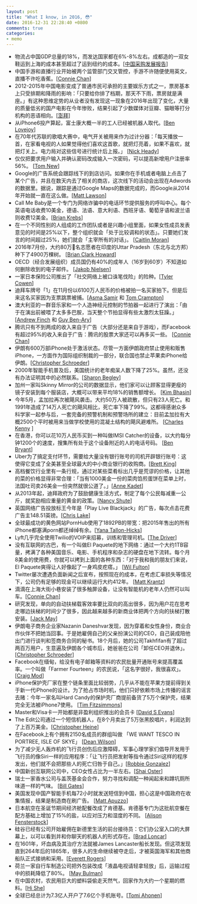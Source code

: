 ```yaml
---
layout: post
title: "What I know, in 2016, 😳"
date: 2016-12-31 22:28:40 +0800
comments: true
categories:
- memo
---
```


- 物流占中国GDP总量的18%，而发达国家都在6%-8%左右。成都造的一双女鞋运到上海的成本甚至超过了运到纽约的成本。[[中国采购发展报告](http://www.bookschina.com/7066710.htm)]
- 中国手游和直播行业开始被两个监管部门交叉管控，手游不许随便使用英文，直播不许吃香蕉。[[Connie Chan](http://a16z.com/2016/09/27/livestreaming-trend-china/)]
- 2012-2015年中国电影变成了普通市民可承担的主要娱乐方式之一，票房基本上只受排期和降雨的影响：「只要给你排了档期，那天不下雨，票房就是满座。」有这种思维定势的从业者没有发现这一现象在2016年出现了变化，大量的质量低劣的国产电影在今年惨败，结果引起了少数媒体对豆瓣、猫眼等打分机构的恶语相向。[[澎拜](http://www.thepaper.cn/newsDetail_forward_1588637)]
- 从iPhone6投产算起，富士康大概一半的工人已经被机器人取代。[[Ben Lovejoy](https://9to5mac.com/2016/05/25/foxconn-robots-replace-workers/)]
- 在70年代苏联的歌唱大赛中，电气开关被用来作为过计分器：「每天播放一首，在家看电视的人如果觉得他们喜欢这首歌，就把灯亮着，如果不喜欢，就把灯关上。电力局对这些信号进行统计后上报。」 [[Nick Heady](https://blog.insureandgo.com/cultures-and-traditions/2014/05/intervision-song-contest-the-soviet-unions-answer-to-eurovision)]
- 仅仅把要求用户输入并确认密码改成输入一次密码，可以提高新增用户注册率56%。 [[Tom New](http://www.formisimo.com/blog/case-study-small-changes-lead-to-a-55-increase-in-conversions/)]
- Google的广告系统会跟踪线下的到店访问。如果你在手机或者电脑上点击了某个广告，并且在数天内去了相关的商店，这次线下的活动会出现在Adwords的数据里。据说，跟踪是通过Google Maps的数据完成的，而Google从2014年开始就一直在这么做。[[Matt Lawson](http://searchengineland.com/hood-google-adwords-measures-store-visits-222905)]
- Call Me Baby是一个专门为网络诈骗中的电话环节提供服务的呼叫中心。每个英语电话收费10美金，德语、法语、意大利语、西班牙语、葡萄牙语和波兰语则收费12美金。[[Brian Krebs](http://krebsonsecurity.com/2016/01/a-look-inside-cybercriminal-call-centers/)]
- 在一个不同性别的人组成的工作团队或者是兴趣小组里面，如果女性成员发表意见的时间是25%以下，整个组织就会「处于比较调和的状态」。只要她们发言的时间超过25%，她们就会「主宰所有的对话」。 [[Caitlin Moran](http://www.esquire.co.uk/culture/advice/a9641/things-men-dont-know-about-women-caitlin-moran/)]
- 2016年7月份，大约80万名志愿者在印度的Uttar Pradesh（东北与北方邦）种下了4900万棵树。 [[Brian Clark Howard](http://news.nationalgeographic.com/2016/07/india-plants-50-million-trees-uttar-pradesh-reforestation/)]
- OECD（经合发展组织）成员国仍有40%的成年人（16岁到60岁）不知道如何删除收到的电子邮件。 [[Jakob Nielsen](https://www.nngroup.com/articles/computer-skill-levels/)]
- 一家日本保险公司推出了「社交网络上被口诛笔伐险」的险种。[[Tyler Cowen](http://marginalrevolution.com/marginalrevolution/2016/11/japan-insurance-markets-everything-moral-hazard-edition.html)]
- 迪拜车牌号「1」在11月份以6100万人民币的价格被拍一名买家拍下。但是后来这名买家因为支票跳票被捕。[[Asma Samir](http://m.gulfnews.com/news/uae/general/emirati-businessman-pays-dh31million-for-abu-dhabi-number-1-car-plate-1.1932234) 和 [Tom Crampton](http://m.thenational.ae/uae/man-arrested-after-dh31-million-cheque-for-no-1-licence-plate-bounces)]
- 澳大利亚的一群音乐家和一个人造神经元控制的节拍器一起进行了演出：「由于在演出前被喂了太多多巴胺，当天整个节拍显得有些太激烈太狂躁。」 [[Andrew Finch](https://www.muffwiggler.com/forum/viewtopic.php?p=2014789#2014789) 和 [Guy Ben-Ary](http://guybenary.com/work/cellf/)]
- 腾讯只有不到两成的收入来自于广告（大部分还是来自于游戏），而Facebook有超过95%的收入来自于广告：腾讯的股票大家还可以再多买一些。 [[Connie Chan](http://a16z.com/2016/02/16/mindsets-for-thinking-about-innovation-in-and-competition-from-china/)]
- 伊朗有600万部iPhone处于激活状态。尽管一方面伊朗政府禁止使用和贩售iPhone，一方面作为国际组织制裁的一部分，联合国也禁止苹果卖iPhone给伊朗。[[Christopher Schroeder](http://a16z.com/2015/06/30/this-is-a-tale-of-two-irans/)]
- 2000年智能手机普及后，美国统计的老年痴呆人数下降了25%。虽然，还没有办法证明其中的必然联系。[[Sharon Begley](https://www.statnews.com/2016/11/21/dementia-rate-decline/)]
- 加州一家叫Skinny Mirror的公司的数据显示，他们家可以让顾客显得更瘦的镜子安装到每个服装店，大概可以带来平均18%的销售额增长。 [[Kim Bhasin](http://www.bloomberg.com/news/articles/2016-01-19/fixing-the-fitting-room)]
- 今年5月，孟加拉再次被飓风袭击。大约50万人被疏散，但只有23人死亡。和1991年造成了14万人死亡的飓风相比，死亡率下降了99%。这都得感谢众多科学家一起参与后，一套完备的预警机制和预警场所的建立：目前孟加拉有大概2500个平时被用来当做学校使用的混凝土结构的飓风避难所。 [[Charles Kenny](http://www.theatlantic.com/international/archive/2016/11/thanksgiving-global/508646/) ]
- 在香港，你可以花10万人民币买到一种叫做IMSI Catcher的设备，以大约每分钟1200个的速度，搜集所有处于这个设备附近的人的电话号码。 [[Ben Bryant](https://news.vice.com/article/vice-news-investigation-finds-signs-of-secret-phone-surveillance-across-london)]
- Uber为了搞定支付环节，需要给大量没有银行账号的司机开辟银行账号：这使得它变成了全美甚至全球最大的中小商业银行的收购商。[[Brett King](https://medium.com/@brettking/the-death-of-bank-products-has-been-greatly-under-exaggerated-153cdb21a5d4#.1zkzcvmz7)]
- 高档餐饮行业里有一条行规，通过对某些菜肴标出几乎是荒谬的价格，让其他的菜的价格显得非常合理：「当有1000美金一份的菜肉馅煎蛋饼在菜单上时，法国吐司卖26美金一份突然就很公道了。」[[Anne Kadet](http://www.wsj.com/articles/breaking-the-bank-for-a-burger-1452884225)]
- 从2013年起，迪拜政府为了鼓励健康生活方式，制定了每个公民每减重一公斤，就奖励相应重量的黄金的政策。[[Nancy Shute](http://www.npr.org/sections/health-shots/2013/07/17/202941301/weight-loss-is-worth-gold-in-dubai)]
- 英国网络广告投放标王今年是「Play Live Blackjack」的广告，每次点击花费广告主148.51英镑。[[Chris Lake](https://searchenginewatch.com/2016/04/14/the-top-100-most-expensive-keywords-in-the-uk/)]
- 全球最成功的黄色网站PornHub使用了1892PB的带宽：把2015年售出的所有iPhone都塞满porn都还绰绰有余。[[Yana Tallon-Hicks](http://mashable.com/2016/03/02/male-masturbation-technology/?utm_cid=mash-com-fb-tech-link#DrOqDfAVfmq2)]
- Lyft几乎完全使用Twilio的VOIP来招募，训练和管理司机。[[The Driver](http://ridesharedashboard.com/2014/09/09/inside-lyft-driver-recruiting-program/)]
- 没有互联网的古巴，有一个叫做El Paquete的地下网络：通过一个大约1TB容量，拷满了各种美国音乐、电影、手机程序和杂志的硬盘在地下流转。每个月8美金的使用费，你就可以拷到上面的各种东西：「对于我和我的朋友们来说，El Paquete爽得让人好像起了一身鸡皮疙瘩。」 [[Wil Fulton](https://www.thrillist.com/tech/nation/cubas-internet-is-fcking-insane-and-the-ways-cubans-use-it-are-genius)]
- Twitter屡次遭遇负面新闻之后宣布，按照现在的成本，在考虑汇率损失等情况下，公司仍有足够的现金可以继续运行大约412年。 [[Matt Krantz](http://www.usatoday.com/story/money/markets/2016/01/25/twitter-has-412-years-fix-itself/79301680/)]
- 滴滴在上海大街小巷安装了很多触屏设备，让没有智能机的老年人仍然可以叫车。[[Connie Chan](http://a16z.com/2016/02/16/mindsets-for-thinking-about-innovation-in-and-competition-from-china/)]
- 研究发现，单向的自动扶梯载客效率要比双向的高出很多，因为用户花在思考走哪边扶梯的时间少了很多，因此越来越多的新商业体把两个方向的扶梯打散安装。[[Jack May](http://www.citymetric.com/horizons/if-we-want-increase-escalator-capacity-why-don-t-we-just-run-things-faster-1844)]
- 伊朗电子商务企业家Nazanin Daneshvar发现，因为穿着和女性身份，商业合作伙伴不把她当回事。于是她雇佣自己的父亲扮演公司的CEO，自己装成陪他出门进行谈判和签商务合同的秘书。18个月后，她的公司Takhfifan有了超过两百万用户，生意遍及伊朗各个城市后，她爸爸在公司「卸任CEO并退休」。 [[Christopher Schroeder](http://a16z.com/2015/06/30/this-is-a-tale-of-two-irans/)]
- Facebook在缅甸，给没有电子邮箱等资料的农民批量开通账号来提高覆盖率。一个叫做「Farmer Fourteen」的农民说，「这名字很好，我很喜欢」。 [[Craig Mod](http://www.theatlantic.com/technology/archive/2016/01/the-facebook-loving-farmers-of-myanmar/424812/)]
- iPhone保护壳厂家在整个链条里面比较弱势，几乎从不能在苹果方提前得到关于新一代iPhone的设计。为了抢占市场时机，他们只好依赖市场上传播的谣言去赌：今年一家名叫Hard Candy的保护壳厂商提前备货了5万个保护壳，结果完全无法被iPhone7使用。 [[Tim Fitzsimmons](https://www.flexport.com/blog/iphone-case-supply-chain/)]
- Master和Visa卡一开始都是非盈利组织推出的会员卡 [[David S Evans](https://hbr.org/2016/03/some-of-the-most-successful-platforms-are-ones-youve-never-heard-of)]
- The Edit公司通过一个短信机器人，在8个月卖出了5万张黑胶唱片，利润达到了上百万美金。[[Christopher Heine](http://www.adweek.com/news/technology/how-chatbot-helped-vinyl-records-startup-make-1-million-8-months-170900)]
- 在Facebook上有个拥有2150名成员的群组叫做 「WE WANT TESCO IN PORTREE, ISLE OF SKYE」 [[Dean Wilson](https://medium.com/fluxx-studio-notes/why-8-year-olds-cant-be-trusted-to-design-products-for-grown-ups-e0a34886106#.bsezwu9m1)]
- 为了减少无人轰炸机的飞行员创伤后应激障碍，军事心理学家们倡导开发用于飞行员的像Siri一样的应用程序：「让飞行员把发射等指令通过Siri这样的程序发出，他们就不会把那些人的死亡归咎于自己。」[[Robbie Gonzalez](http://io9.gizmodo.com/psychologists-propose-horrifying-solution-to-ptsd-in-dr-1453349900)]
- 中国新创互联网公司中，CEO女性占比为一半左右。[[Shai Oster](http://www.bloomberg.com/news/features/2016-09-19/how-women-won-a-leading-role-in-china-s-venture-capital-industry)]
- 瑞士一家香水公司与盖茨基金会合作，努力寻找和调配一种闻起来和蹲坑厕所味道一样的气味。 [[Bill Gates](https://www.gatesnotes.com/development/smells-of-success)]
- 美国发现中国产智能手机每72小时就发送短信到中国，担心这是中国政府在收集情报，结果是制造商在刷广告。 [[Matt Apuzzo](http://www.nytimes.com/2016/11/16/us/politics/china-phones-software-security.html)]
- 日本航空在圣诞节期间经济舱配餐改成了肯德基。肯德基专门为这批航空餐在配方基础上增加了15%的盐，以应对压力和湿度的不同。 [[Alison Fensterstock](http://www.avclub.com/article/whats-deal-airline-food-flight-dining-critic-expla-243305)]
- 硅谷已经有公司开始雇佣在新德里生活的前台接待员：它们办公室入口的大屏幕上，以可以看到并和你聊天的机器人的形式存在。[[Brad Loncar](https://twitter.com/bradloncar/status/783800997789388800)]
- 在1601年，坏血病及其治疗方法就被James Lancaster船长发现。但这项发现直到264年后的1865年，很多人的生命继续被夺走后，才被英国海军和其他商船队正式接纳和采用。[[Everett Rogers](https://books.google.co.uk/books?id=v1ii4QsB7jIC&lpg=PA7&dq=Controlling%20scurvy%20in%20the%20British%20Navy&pg=PA7#v=onepage&q&f=false)]
- 荷兰一家自行车制造公司把外包装改成「液晶电视请轻拿轻放」后，运输过程中的损耗降低了80%。 [[May Bulman](http://www.independent.co.uk/news/world/europe/vanmoof-bikes-flatscreen-tv-huge-reduction-delivery-damages-printing-giant-tv-side-of-box-a7328916.html?cmpid=facebook-post)]
- 在中国农村，农民用巨大的塑料袋偷走天然气，回家作为大约一个星期的燃料。[[Hi She](http://sinopix.photoshelter.com/image/I0000k5SqsSii5.8)]
- 全球已经总计为7.3亿人开户了7.6亿个手机账号。[[Tomi Ahonen](http://communities-dominate.blogs.com/brands/2016/05/time-for-2016-total-mobile-numbers-the-update-to-my-most-popular-blog-article-in-any-year.html)]
